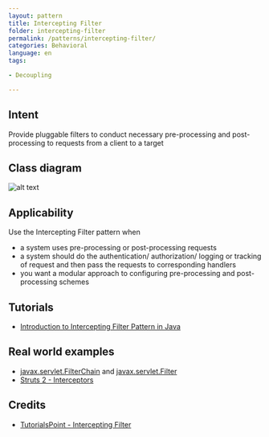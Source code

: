 ```yaml
---
layout: pattern
title: Intercepting Filter
folder: intercepting-filter
permalink: /patterns/intercepting-filter/
categories: Behavioral
language: en
tags:

- Decoupling

---
```


## Intent

Provide pluggable filters to conduct necessary pre-processing and
post-processing to requests from a client to a target

## Class diagram

![alt text](/etc/intercepting-filter.png "Intercepting Filter")

## Applicability

Use the Intercepting Filter pattern when

* a system uses pre-processing or post-processing requests
* a system should do the authentication/ authorization/ logging or tracking of request and then pass
  the requests to corresponding handlers
* you want a modular approach to configuring pre-processing and post-processing schemes

## Tutorials

* [Introduction to Intercepting Filter Pattern in Java](https://www.baeldung.com/intercepting-filter-pattern-in-java)

## Real world examples

* [javax.servlet.FilterChain](https://tomcat.apache.org/tomcat-8.0-doc/servletapi/javax/servlet/FilterChain.html)
  and [javax.servlet.Filter](https://tomcat.apache.org/tomcat-8.0-doc/servletapi/javax/servlet/Filter.html)
* [Struts 2 - Interceptors](https://struts.apache.org/core-developers/interceptors.html)

## Credits

* [TutorialsPoint - Intercepting Filter](http://www.tutorialspoint.com/design_pattern/intercepting_filter_pattern.htm)
